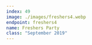 ```yaml
---
index: 49
image: ./images/freshers4.webp
endpoint: freshers4
name: Freshers Party
class: "September 2019"
---
```

